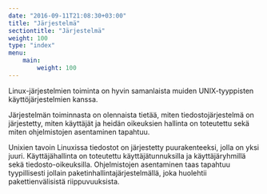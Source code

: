 ```yaml
---
date: "2016-09-11T21:08:30+03:00"
title: "Järjestelmä"
sectiontitle: "Järjestelmä"
weight: 100
type: "index"
menu:
    main:
        weight: 100
---
```


Linux-järjestelmien toiminta on hyvin samanlaista muiden UNIX-tyyppisten käyttöjärjestelmien
kanssa.

Järjestelmän toiminnasta on olennaista tietää, miten tiedostojärjestelmä on järjestetty, miten
käyttäjät ja heidän oikeuksien hallinta on toteutettu sekä miten ohjelmistojen asentaminen
tapahtuu.

Unixien tavoin Linuxissa tiedostot on järjestetty puurakenteeksi, jolla on yksi juuri.
Käyttäjähallinta on toteutettu käyttäjätunnuksilla ja käyttäjäryhmillä sekä tiedosto-oikeuksilla.
Ohjelmistojen asentaminen taas tapahtuu tyypillisesti jollain paketinhallintajärjestelmällä, joka
huolehtii pakettienvälisistä riippuvuuksista.

